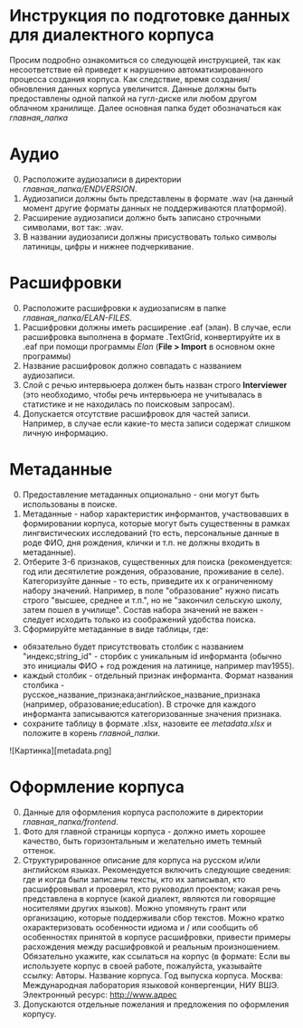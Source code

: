 # Инструкция по подготовке данных для диалектного корпуса
Просим подробно ознакомиться со следующей инструкцией, так как несоответствие ей приведет к нарушению автоматизированного процесса создания корпуса. Как следствие, время создания/обновления данных корпуса увеличится. Данные должны быть предоставлены одной папкой на гугл-диске или любом другом облачном хранилище. Далее основная папка будет обозначаться как *главная_папка*

# Аудио
0. Расположите аудиозаписи в директории *главная_папка/ENDVERSION*.
1. Аудиозаписи должны быть представлены в формате .wav (на данный момент другие форматы данных не поддерживаются платформой).
2. Расширение аудиозаписи должно быть записано строчными символами, вот так: .wav.
3. В названии аудиозаписи должны присуствовать только символы латиницы, цифры и нижнее подчеркивание.

# Расшифровки
0. Расположите расшифровки к аудиозаписям в папке *главная_папка/ELAN-FILES*.
1. Расшифровки должны иметь расширение .eaf (элан). В случае, если расшифровка выполнена в формате .TextGrid, конвертируйте их в .eaf при помощи программы *Elan* (**File > Import** в основном окне программы)
2. Название расшифровок должно совпадать с названием аудиозаписи.
3. Слой с речью интервьюера должен быть назван строго **Interviewer** (это необходимо, чтобы речь интервьюера не учитывалась в статистике и не находилась по поисковым запросам). 
4. Допускается отсутствие расшифровок для частей записи. Например, в случае если какие-то места записи содержат слишком личную информацию.

# Метаданные
0. Предоставление метаданных опционально - они могут быть использованы в поиске.
1. Метаданные - набор характеристик информантов, участвовавших в формировании корпуса, которые могут быть существенны в рамках лингвистических исследований (то есть, персональные данные в роде ФИО, дня рождения, клички и т.п. не должны входить в метаданные).
2. Отберите 3-6 признаков, существенных для поиска (рекомендуется: год или десятилетие рождения, образование, проживание в селе). Категоризуйте данные - то есть, приведите их к ограниченному набору значений. Например, в поле "образование" нужно писать строго "высшее, среднее и  т.п.", но не "закончил сельскую школу, затем пошел в училище". Состав набора значений не важен - следует исходить только из соображений удобства поиска.
3. Сформируйте метаданные в виде таблицы, где:
- обязательно будет присутствовать столбик с названием "индекс;string_id" - сторбик с уникальным id информанта (обычно это инициалы ФИО + год рождения на латинице, например mav1955).
- каждый столбик - отдельный признак информанта. Формат названия столбика - русское_название_признака;английское_название_признака (например, образование;education). В строчке для каждого информанта записываются категоризованные значения признака.
- сохраните таблицу в формате .xlsx, назовите ее *metadata.xlsx* и положите в корень *главной_папки*. 

![Картинка][metadata.png]


# Оформление корпуса
0. Данные для оформления корпуса расположите в директории *главная_папка/frontend*.
1. Фото для главной страницы корпуса - должно иметь хорошее качество, быть горизонтальным и желательно иметь темный оттенок.
2. Структурированное описание для корпуса на русском и/или английском языках. Рекомендуется включить следующие сведения: где и когда были записаны тексты, кто их записывал, кто расшифровывал и проверял, кто руководил проектом; какая речь представлена в корпусе (какой диалект, являются ли говорящие носителями других языков). Можно упомянуть грант или организацию, которые поддерживали сбор текстов. Можно кратко охарактеризовать особенности идиома и / или сообщить об особенностях принятой в корпусе расшифровки, привести примеры расхождения между расшифровкой и реальным произношением. Обязательно укажите, как ссылаться на корпус (в формате: Если вы используете корпус в своей работе, пожалуйста, указывайте ссылку: Авторы. Название корпуса. Год выпуска корпуса. Москва: Международная лаборатория языковой конвергенции, НИУ ВШЭ. Электронный ресурс: http://www.адрес
3. Допускаются отдельные пожелания и предложения по оформления корпусу.
